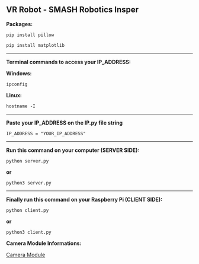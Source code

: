 ## VR Robot - SMASH Robotics Insper

**Packages:**

  `pip install pillow`

  `pip install matplotlib`

---
**Terminal commands to access your IP_ADDRESS:**

  **Windows:**
  
  `ipconfig`

  **Linux:**
  
  `hostname -I`

---
**Paste your IP_ADDRESS on the IP.py file string**
  
  `IP_ADDRESS = "YOUR_IP_ADDRESS"`

---
**Run this command on your computer (SERVER SIDE):**

  `python server.py`
  
  **or**
  
  `python3 server.py`

---
**Finally run this command on your Raspberry Pi (CLIENT SIDE):**

  `python client.py`
  
  **or**
  
  `python3 client.py`

**Camera Module Informations:**

[Camera Module](https://www.raspberrypi.org/documentation/raspbian/applications/camera.md)